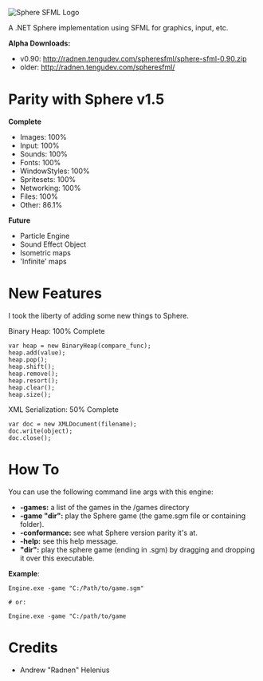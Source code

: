 ![Sphere SFML Logo](http://radnen.tengudev.com/images/spheresfml.png)

A .NET Sphere implementation using SFML for graphics, input, etc.

**Alpha Downloads:**
 - v0.90: http://radnen.tengudev.com/spheresfml/sphere-sfml-0.90.zip
 - older: http://radnen.tengudev.com/spheresfml/

Parity with Sphere v1.5
=======================
**Complete**
 - Images: 100%
 - Input: 100%
 - Sounds: 100%
 - Fonts: 100%
 - WindowStyles: 100%
 - Spritesets: 100%
 - Networking: 100%
 - Files: 100%
 - Other: 86.1%

**Future**
 - Particle Engine
 - Sound Effect Object
 - Isometric maps
 - 'Infinite' maps

New Features
============
I took the liberty of adding some new things to Sphere.

Binary Heap: 100% Complete
```
var heap = new BinaryHeap(compare_func);
heap.add(value);
heap.pop();
heap.shift();
heap.remove(); 
heap.resort();
heap.clear();
heap.size();
```

XML Serialization: 50% Complete
```
var doc = new XMLDocument(filename);
doc.write(object);
doc.close();
```

How To
======

You can use the following command line args with this engine:
 - **-games:** a list of the games in the /games directory
 - **-game "dir":** play the Sphere game (the game.sgm file or containing folder).
 - **-conformance:** see what Sphere version parity it's at.
 - **-help:** see this help message.
 - **"dir":** play the sphere game (ending in .sgm) by dragging and dropping it over this executable.

**Example**:
```
Engine.exe -game "C:/Path/to/game.sgm"

# or:

Engine.exe -game "C:/path/to/game
```

Credits
=======
 - Andrew "Radnen" Helenius
